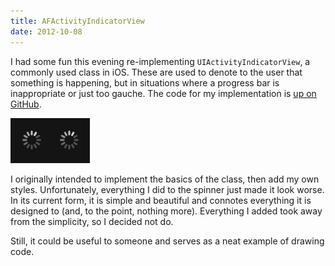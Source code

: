 ```yaml
---
title: AFActivityIndicatorView
date: 2012-10-08
---
```



I had some fun this evening re-implementing `UIActivityIndicatorView`, a commonly used class in iOS. These are used to denote to the user that something is happening, but in situations where a progress bar is inappropriate or just too gauche. The code for my implementation is [up on GitHub](https://github.com/AshFurrow/AFActivityIndicatorView).

![](D438BB7AC6174F9F96C24AAF9350833D.png)

I originally intended to implement the basics of the class, then add my own styles. Unfortunately, everything I did to the spinner just made it look worse. In its current form, it is simple and beautiful and connotes everything it is designed to (and, to the point, nothing more). Everything I added took away from the simplicity, so I decided not do.

Still, it could be useful to someone and serves as a neat example of drawing code.


  
